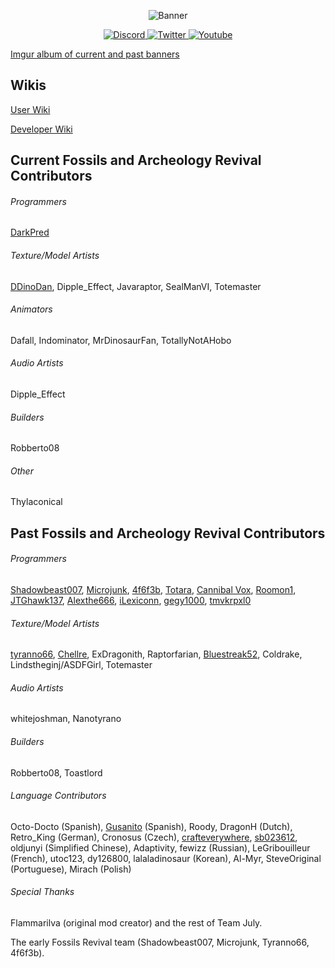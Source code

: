 <p align="center">
    <img src="https://imgur.com/G18YFWC" alt="Banner"/>
</p>
<p align="center">
    <a href="https://discord.gg/fossils-archaeology-revival-252498968695537664">
        <img src="https://dcbadge.limes.pink/api/server/fossils-archaeology-revival-252498968695537664" alt="Discord"/>
    </a>
    <a href="https://twitter.com/FossilsRevival">
        <img src="https://img.shields.io/twitter/follow/fossilsrevival?style=for-the-badge&logo=x&label=TWITTER" alt="Twitter"/>
    </a>
    <a href="https://www.youtube.com/@FossilsAndArcheology">
        <img src="https://img.shields.io/youtube/channel/subscribers/UCeO0YnK5lTmPTGSLOhK-hgA?style=for-the-badge&logo=youtube&label=Youtube" alt="Youtube"/>
    </a>
</p>

[Imgur album of current and past banners](http://imgur.com/a/hBe0h)


## Wikis
[User Wiki](https://fossilsarcheology.wiki.gg/wiki/Fossils_and_Archeology_Wiki)

[Developer Wiki](https://github.com/TeamFossilsArcheology/FossilsArcheologyRevival/wiki)

## Current Fossils and Archeology Revival Contributors
###### Programmers
[DarkPred](https://github.com/DarkPred)

###### Texture/Model Artists
[DDinoDan](https://www.instagram.com/ddinodan_/profilecard/), Dipple_Effect, Javaraptor, SealManVI, Totemaster

###### Animators
Dafall, Indominator, MrDinosaurFan, TotallyNotAHobo

###### Audio Artists
Dipple_Effect

###### Builders
Robberto08

###### Other
Thylaconical

## Past Fossils and Archeology Revival Contributors

###### Programmers
[Shadowbeast007](https://github.com/Shadowbeast),
[Microjunk](https://github.com/Microjunk),
[4f6f3b](https://github.com/4f6f3b),
[Totara](https://github.com/TotaraStudios),
[Cannibal Vox](https://github.com/CannibalVox),
[Roomon1](https://github.com/Roomon1),
[JTGhawk137](https://github.com/JTGhawk137),
[Alexthe666](https://github.com/Alex-the-666),
[iLexiconn](https://github.com/iLexiconn),
[gegy1000](https://github.com/gegy1000),
[tmvkrpxl0](https://github.com/tmvkrpxl0)

###### Texture/Model Artists
[tyranno66](https://github.com/tyranno66),
[Chellre](https://github.com/Chellre),
ExDragonith,
Raptorfarian,
[Bluestreak52](https://github.com/Bluestreak52),
Coldrake,
Lindstheginj/ASDFGirl,
Totemaster

###### Audio Artists
whitejoshman,
Nanotyrano

###### Builders
Robberto08, Toastlord

###### Language Contributors
Octo-Docto (Spanish),
[Gusanito](https://github.com/Gusanito) (Spanish),
Roody, DragonH (Dutch),
Retro_King (German),
Cronosus (Czech),
[crafteverywhere](https://github.com/crafteverywhere), [sb023612](https://github.com/sb023612), oldjunyi (Simplified Chinese),
Adaptivity, fewizz (Russian),
LeGribouilleur (French),
utoc123, dy126800, lalaladinosaur (Korean),
Al-Myr, SteveOriginal (Portuguese),
Mirach (Polish)

###### Special Thanks
Flammarilva (original mod creator) and the rest of Team July.

The early Fossils Revival team (Shadowbeast007, Microjunk, Tyranno66, 4f6f3b).  